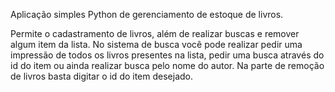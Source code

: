 Aplicação simples Python de gerenciamento de estoque de livros.

Permite o cadastramento de livros, além de realizar buscas e remover algum item da lista.
No sistema de busca você pode realizar pedir uma impressão de todos os livros presentes na lista, pedir uma busca através do id do item ou ainda realizar busca pelo nome do autor.
Na parte de remoção de livros basta digitar o id do item desejado.
